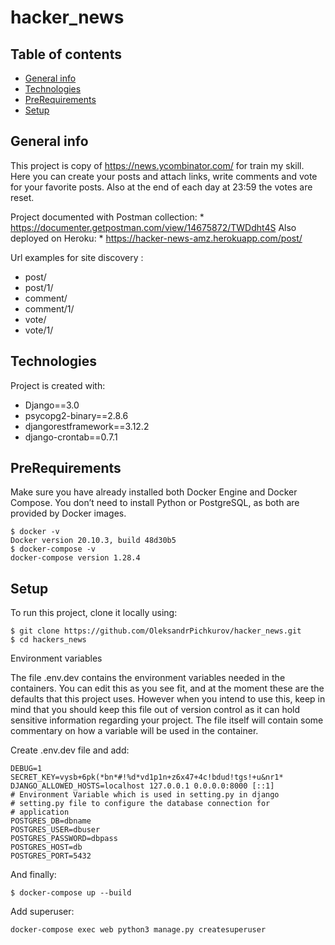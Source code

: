 # hacker_news

## Table of contents
* [General info](#general-info)
* [Technologies](#technologies)
* [PreRequirements](#PreRequirements)
* [Setup](#setup)


## General info
This project is copy of https://news.ycombinator.com/ for train my skill.
Here you can create your posts and attach links, write comments and vote for your favorite posts. 
Also at the end of each day at 23:59 the votes are reset.

Project documented with Postman collection: * https://documenter.getpostman.com/view/14675872/TWDdht4S
Also deployed on Heroku: * https://hacker-news-amz.herokuapp.com/post/

Url examples for site discovery :

* post/
* post/1/
* comment/
* comment/1/
* vote/
* vote/1/
	
## Technologies
Project is created with:
* Django==3.0
* psycopg2-binary==2.8.6
* djangorestframework==3.12.2
* django-crontab==0.7.1
	
## PreRequirements
Make sure you have already installed both Docker Engine and Docker Compose. 
You don’t need to install Python or PostgreSQL, as both are provided by Docker images.

```
$ docker -v
Docker version 20.10.3, build 48d30b5
$ docker-compose -v
docker-compose version 1.28.4
```

## Setup
To run this project, clone it locally using:

```
$ git clone https://github.com/OleksandrPichkurov/hacker_news.git
$ cd hackers_news
```

Environment variables

The file .env.dev contains the environment variables needed in the containers. You can edit this as you see fit, and at the moment these are the defaults that this project uses. However when you intend to use this, keep in mind that you should keep this file out of version control as it can hold sensitive information regarding your project. The file itself will contain some commentary on how a variable will be used in the container.

Create .env.dev file and add:

```
DEBUG=1
SECRET_KEY=vysb+6pk(*bn*#!%d*vd1p1n+z6x47+4c!bdud!tgs!+u&nr1*
DJANGO_ALLOWED_HOSTS=localhost 127.0.0.1 0.0.0.0:8000 [::1]
# Environment Variable which is used in setting.py in django
# setting.py file to configure the database connection for
# application
POSTGRES_DB=dbname
POSTGRES_USER=dbuser
POSTGRES_PASSWORD=dbpass
POSTGRES_HOST=db
POSTGRES_PORT=5432
```
And finally:
```
$ docker-compose up --build
```

Add superuser:
```
docker-compose exec web python3 manage.py createsuperuser
```